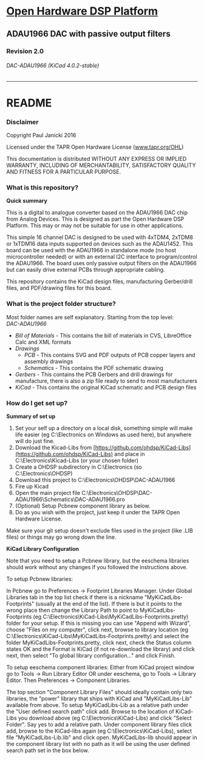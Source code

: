 # [Open Hardware DSP Platform](http://www.ohdsp.org)
## ADAU1966 DAC with passive output filters
### Revision 2.0
###### DAC-ADAU1966 (KiCad 4.0.2-stable)
---
# README
### Disclaimer
Copyright Paul Janicki 2016

Licensed under the TAPR Open Hardware License (www.tapr.org/OHL)

This documentation is distributed WITHOUT ANY EXPRESS OR IMPLIED WARRANTY, INCLUDING OF MERCHANTABILITY, SATISFACTORY QUALITY AND FITNESS FOR A PARTICULAR PURPOSE.

### What is this repository? ###

**Quick summary**

This is a digital to analogue converter based on the ADAU1966 DAC chip from Analog Devices. This is designed as part the Open Hardware DSP Platform. This may or may not be suitable for use in other applications. 

This simple 16 channel DAC is designed to be used with 4xTDM4, 2xTDM8 or 1xTDM16 data inputs supported on devices such as the ADAU1452. This board can be used with the ADAU1966 in standalone mode (no host microcontroller needed) or with an external I2C interface to program/control the ADAU1966. The board uses only passive output filters on the ADAU1966 but can easily drive external PCBs through appropriate cabling.

This repository contains the KiCad design files, manufacturing Gerber/drill files, and PDF/drawing files for this board.

### What is the project folder structure?
Most folder names are self explanatory. Starting from the top level: \
*DAC-ADAU1966*
+ *Bill of Materials*  - This contains the bill of materials in CVS, LibreOffice Calc and XML formats
+ *Drawings*
    + *PCB* - This contains SVG and PDF outputs of PCB copper layers and assembly drawings
    + *Schematics* - This contains the PDF schematic drawing
+ *Gerbers* - This contains the PCB Gerbers and drill drawings for manufacture, there is also a zip file ready to send to most manufacturers
+ *KiCad* - This contains the original KiCad schematic and PCB design files

### How do I get set up? ###

**Summary of set up**

1. Set your self up a directory on a local disk, something simple will make life easier (eg C:\Electronics on Windows as used here), but anywhere will do just fine.
2. Download the Kicad-Libs from [https://github.com/ohdsp/KiCad-Libs](https://github.com/ohdsp/KiCad-Libs) and place in C:\Electronics\Kicad-Libs (or your chosen folder) 
3. Create a OHDSP subdirectory in C:\Electronics (so C:\Electronics\OHDSP)
3. Download this project to C:\Electronics\OHDSP\DAC-ADAU1966
4. Fire up Kicad
5. Open the main project file C:\Electronics\OHDSP\DAC-ADAU1966\Schematics\DAC-ADAU1966.pro
6. (Optional) Setup Pcbnew component library as below.
7. Do as you wish with the project, just keep it under the TAPR Open Hardware License.

Make sure your git setup doesn't exclude files used in the project (like .LIB files) or things may go wrong down the line.

**KiCad Library Configuration**

Note that you need to setup a Pcbnew library, but the eeschema libraries should work without any changes if you followed the instructions above.

To setup Pcbnew libraries:

In Pcbnew go to Preferences -> Footprint Libraries Manager. Under Global Libraries tab in the top list check if there is a nickname "MyKiCadLibs-Footprints" (usually at the end of the list). If there is but it points to the wrong place then change the Library Path to point to MyKiCadLibs-Footprints (eg C:\Electronics\KiCad-Libs\MyKiCadLibs-Footprints.pretty) folder for your setup. If this is missing you can use "Append with Wizard", choose "Files on my computer", click next, browse to library location (eg C:\Electronics\KiCad-Libs\MyKiCadLibs-Footprints.pretty) and select the folder MyKiCadLibs-Footprints.pretty, click next, check the Status column states OK and the Format is KiCad (if not re-download the library) and click next, then select "To global library configuration..." and click Finish.


To setup eeschema component libraries:
Either from KiCad project window go to Tools -> Run Library Editor OR under eeschema, go to Tools -> Library Editor. Then Preferences -> Component Libraries.

The top section "Component Library Files" should ideally contain only two libraries, the "power" library that ships with KiCad and "MyKiCadLibs-Lib" available from above. To setup MyKiCadLibs-Lib as a relative path under the "User defined search path" click add. Browse to the location of KiCad-Libs you download above (eg C:\Electronics\KiCad-Libs) and click "Select Folder". Say yes to add a relative path. Under component library files click add, browse to the KiCad-libs again (eg C:\Electronics\KiCad-Libs), select file "MyKiCadLibs-Lib.lib" and click open. MyKiCadLibs-lib should appear in the component library list with no path as it will be using the user defined search path set in the box below. 
